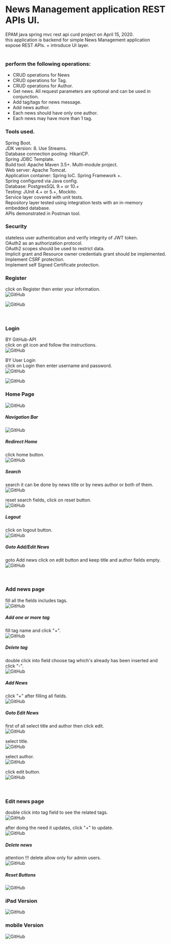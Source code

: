 # News Management application REST APIs UI.

EPAM java spring mvc rest api curd project on April 15, 2020.<br>
this application is backend for simple News Management application expose REST APIs. + introduce UI layer.<br><br>


### perform the following operations:
- CRUD operations for News<br>
- CRUD operations for Tag.
- CRUD operations for Author.
- Get news. All request parameters are optional and can be used in conjunction.<br>
- Add tag/tags for news message.
- Add news author.
- Each news should have only one author.
- Each news may have more than 1 tag.

### Tools used.
Spring Boot.<br>
JDK version: 8. Use Streams.<br>
Database connection pooling: HikariCP.<br>
Spring JDBC Template.<br>
Build tool: Apache Maven 3.5+. Multi-module project.<br>
Web server: Apache Tomcat.<br>
Application container: Spring IoC. Spring Framework +.<br>
Spring configured via Java config.<br>
Database: PostgresSQL 9.+ or 10.+<br>
Testing: JUnit 4.+ or 5.+, Mockito.<br>
Service layer covered with unit tests.<br>
Repository layer tested using integration tests with an in-memory embedded database.<br>
APIs demonstrated in Postman tool.<br>


### Security
stateless user authentication and verify integrity of JWT token.<br>
OAuth2 as an authorization protocol.<br>
OAuth2 scopes should be used to restrict data.<br>
Implicit grant and Resource owner credentials grant should be implemented.<br>
Implement CSRF protection.<br>
Implement self Signed Certificate protection.<br>

### Register
click on Register then enter your information.<br>
![GitHub](screenshots/register.png)<br>

![GitHub](screenshots/register_page.png)<br><br><br>

### Login
BY GitHub-API<br>
click on git icon and follow the instructions.<br>
![GitHub](screenshots/loginGit.png)<br>

BY User Login<br>
click on Login then enter username and password.<br>
![GitHub](screenshots/login.png)<br>

![GitHub](screenshots/loginUser.png)<br>

### Home Page 
![GitHub](screenshots/home_page.png)<br>

##### Navigation Bar 
![GitHub](screenshots/nav_bar.png)<br>

##### Redirect Home
click home button.<br>
![GitHub](screenshots/home_button.png)<br>

##### Search 
search it can be done by news title or by news author or both of them.<br>
![GitHub](screenshots/search_news.png)<br>

reset search fields, click on reset button.<br>
![GitHub](screenshots/reset_search_news.png)<br>

##### Logout 
click on logout button.<br>
![GitHub](screenshots/logout.png)<br>

##### Goto Add/Edit News
goto Add news click on edit button and keep title and author fields empty.<br>
![GitHub](screenshots/goto_add_news_page_button.png)<br><br><br>

### Add news page
fill all the fields includes tags.<br> 
![GitHub](screenshots/add_news_page.png)<br>

##### Add one or more tag
fill tag name and click "+".<br>
![GitHub](screenshots/add_tag.png)<br>

##### Delete tag
double click into field choose tag which's already has been inserted and click "-".<br>
![GitHub](screenshots/delete_tag.png)<br>

##### Add News
click "+" after filling all fields.<br>
![GitHub](screenshots/add_or_update_news.png)<br>

##### Goto Edit News
first of all select title and author then click edit.<br>
![GitHub](screenshots/goto_edit_news_page_fields.png)<br>

select title.<br>
![GitHub](screenshots/goto_edit_news_page_choosing_title.png)<br>

select author.<br>
![GitHub](screenshots/goto_edit_news_page_choosing_author.png)<br>

click edit button.<br>
![GitHub](screenshots/goto_edit_news_page.png)<br><br><br>

### Edit news page
double click into tag field to see the related tags.<br>
![GitHub](screenshots/edit_news_page.png)<br>

after doing the need it updates, click "+" to update.<br>
![GitHub](screenshots/add_or_update_news.png)<br>

##### Delete news
attention !!! delete allow only for admin users.<br>
![GitHub](screenshots/delete_news.png)<br>

##### Reset Buttons
![GitHub](screenshots/reset_buttons.png)<br>

### iPad Version
![GitHub](screenshots/iPad.png)<br>

### mobile Version
![GitHub](screenshots/mobile.png)<br>




